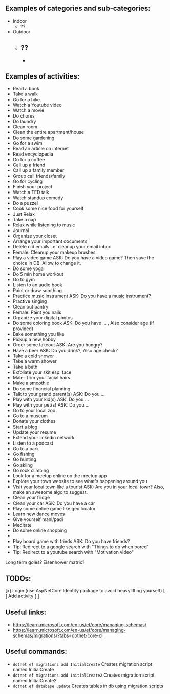 ## Examples of categories and sub-categories:
- Indoor
  - ?? 
- Outdoor
  - ??
	- 
	- 

## Examples of activities:
- Read a book
- Take a walk
- Go for a hike
- Watch a Youtube video
- Watch a movie
- Do chores
- Do laundry
- Clean room
- Clean the entire apartment/house
- Do some gardening
- Go for a swim
- Read an article on internet
- Read encyclopedia
- Go for a coffee
- Call up a friend
- Call up a family member
- Group call friends/family
- Go for cycling
- Finish your project
- Watch a TED talk
- Watch standup comedy
- Do a puzzel
- Cook some nice food for yourself
- Just Relax
- Take a nap
- Relax while listening to music
- Journal
- Organize your closet
- Arrange your important documents
- Delete old emails i.e. cleanup your email inbox
- Female: Cleanup your makeup brushes
- Play a video game ASK: Do you have a video game? Then save the choice in DB. Allow to change it.
- Do some yoga
- Do 5 min home workout
- Go to gym
- Listen to an audio book
- Paint or draw somthing
- Practice music instrument ASK: Do you have a music instrument?
- Practive singing
- Clean out pantry
- Female: Paint you nails
- Organize your digital photos
- Do some coloring book ASK: Do you have ... , Also consider age (if provided)
- Bake something you like
- Pickup a new hobby
- Order some takeout ASK: Are you hungry?
- Have a beer ASK: Do you drink?, Also age check?
- Take a cold shower
- Take a warm shower
- Take a bath
- Exfoliate your skit esp. face
- Male: Trim your facial hairs
- Make a smoothie
- Do some financial planning
- Talk to your grand parent(s) ASK: Do you ...
- Play with your kid(s) ASK: Do you ...
- Play with your pet(s) ASK: Do you ...
- Go to your local zoo
- Go to a museum
- Donate your clothes
- Start a blog
- Update your resume
- Extend your linkedin network
- Listen to a podcast
- Go to a park
- Go fishing
- Go hunting
- Go skiing
- Go rock climbing
- Look for a meetup online on the meetup app
- Explore your town website to see what's happening around you
- Visit your local town like a tourist ASK: Are you in your local town? Also, make an awesome algo to suggest.
- Clean your fridge
- Clean your car ASK: Do you have a car
- Play some online game like geo locator
- Learn new dance moves
- Give yourself mani/padi
- Meditate
- Do some online shopping
- 
- Play board game with frieds ASK: Do you have friends?
- Tip: Redirect to a google search with "Things to do when bored"
- Tip: Redirect to a youtube search with "Motivation video"


Long term goles?
Eisenhower matrix?


## TODOs:
[x] Login (use AspNetCore Identity package to avoid heavylifting yourself)
[ ] Add activity
[ ] 


## Useful links:
- https://learn.microsoft.com/en-us/ef/core/managing-schemas/
- https://learn.microsoft.com/en-us/ef/core/managing-schemas/migrations/?tabs=dotnet-core-cli

## Useful commands:
- `dotnet ef migrations add InitialCreate` Creates migration script named InitialCreate
- `dotnet ef migrations add InitialCreate2` Creates migration script named InitialCreate2
- `dotnet ef database update` Creates tables in db using migration scripts
